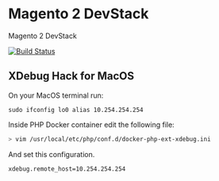 # Magento 2 DevStack

Magento 2 DevStack

[![Build Status](https://travis-ci.org/tiagosampaio/magento2-devstack.svg?branch=master)](https://travis-ci.org/tiagosampaio/magento2-devstack)

## XDebug Hack for MacOS

On your MacOS terminal run:

```
sudo ifconfig lo0 alias 10.254.254.254
```

Inside PHP Docker container edit the following file:

```bash
> vim /usr/local/etc/php/conf.d/docker-php-ext-xdebug.ini
```

And set this configuration.

```
xdebug.remote_host=10.254.254.254
```
